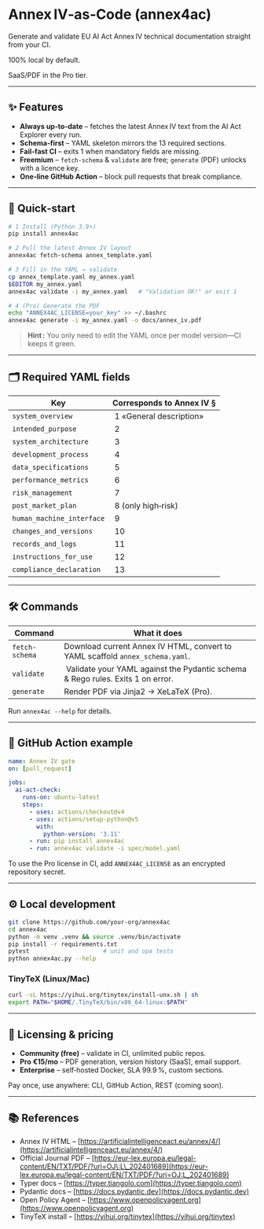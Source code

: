 # Annex IV‑as‑Code (annex4ac)

Generate and validate EU AI Act Annex IV technical documentation straight from your CI. 

100% local by default.

SaaS/PDF in the Pro tier.

---

## ✨ Features

* **Always up‑to‑date** – fetches the latest Annex IV text from the AI Act Explorer every run.
* **Schema‑first** – YAML skeleton mirrors the 13 required sections.
* **Fail‑fast CI** – exits 1 when mandatory fields are missing.
* **Freemium** – `fetch-schema` & `validate` are free; `generate` (PDF) unlocks with a licence key.
* **One‑line GitHub Action** – block pull requests that break compliance.

---

## 🚀 Quick‑start

```bash
# 1 Install (Python 3.9+)
pip install annex4ac

# 2 Pull the latest Annex IV layout
annex4ac fetch-schema annex_template.yaml

# 3 Fill in the YAML → validate
cp annex_template.yaml my_annex.yaml
$EDITOR my_annex.yaml
annex4ac validate -i my_annex.yaml   # "Validation OK!" or exit 1

# 4 (Pro) Generate the PDF
echo "ANNEX4AC_LICENSE=your_key" >> ~/.bashrc
annex4ac generate -i my_annex.yaml -o docs/annex_iv.pdf
```

> **Hint :** You only need to edit the YAML once per model version—CI keeps it green.

---

## 🗂 Required YAML fields

| Key                       | Corresponds to Annex IV § |
| ------------------------- | ------------------------- |
| `system_overview`         |  1 «General description»  |
| `intended_purpose`        |  2                        |
| `system_architecture`     |  3                        |
| `development_process`     |  4                        |
| `data_specifications`     |  5                        |
| `performance_metrics`     |  6                        |
| `risk_management`         |  7                        |
| `post_market_plan`        |  8 (only high‑risk)       |
| `human_machine_interface` |  9                        |
| `changes_and_versions`    |  10                       |
| `records_and_logs`        |  11                       |
| `instructions_for_use`    |  12                       |
| `compliance_declaration`  |  13                       |

---

## 🛠 Commands

| Command        | What it does                                                                    |
| -------------- | ------------------------------------------------------------------------------- |
| `fetch-schema` | Download current Annex IV HTML, convert to YAML scaffold `annex_schema.yaml`.   |
| `validate`     |  Validate your YAML against the Pydantic schema & Rego rules. Exits 1 on error. |
| `generate`     | Render PDF via Jinja2 → XeLaTeX (Pro).                                          |

Run `annex4ac --help` for details.

---

## 🐙 GitHub Action example

```yaml
name: Annex IV gate
on: [pull_request]

jobs:
  ai-act-check:
    runs-on: ubuntu-latest
    steps:
      - uses: actions/checkout@v4
      - uses: actions/setup-python@v5
        with:
          python-version: '3.11'
      - run: pip install annex4ac
      - run: annex4ac validate -i spec/model.yaml
```

To use the Pro license in CI, add `ANNEX4AC_LICENSE` as an encrypted repository secret.

---

## ⚙️ Local development

```bash
git clone https://github.com/your‑org/annex4ac
cd annex4ac
python -m venv .venv && source .venv/bin/activate
pip install -r requirements.txt
pytest                     # unit and opa tests
python annex4ac.py --help
```

### TinyTeX (Linux/Mac)

```bash
curl -sL https://yihui.org/tinytex/install-unx.sh | sh
export PATH="$HOME/.TinyTeX/bin/x86_64-linux:$PATH"
```

---

## 🔑 Licensing & pricing

* **Community (free)** – validate in CI, unlimited public repos.
* **Pro €15/mo** – PDF generation, version history (SaaS), email support.
* **Enterprise** – self‑hosted Docker, SLA 99.9 %, custom sections.

Pay once, use anywhere: CLI, GitHub Action, REST (coming soon).

---

## 📚 References

* Annex IV HTML – [https://artificialintelligenceact.eu/annex/4/](https://artificialintelligenceact.eu/annex/4/)
* Official Journal PDF – [https://eur-lex.europa.eu/legal-content/EN/TXT/PDF/?uri=OJ\:L\_202401689](https://eur-lex.europa.eu/legal-content/EN/TXT/PDF/?uri=OJ:L_202401689)
* Typer docs – [https://typer.tiangolo.com](https://typer.tiangolo.com)
* Pydantic docs – [https://docs.pydantic.dev](https://docs.pydantic.dev)
* Open Policy Agent – [https://www.openpolicyagent.org](https://www.openpolicyagent.org)
* TinyTeX install – [https://yihui.org/tinytex](https://yihui.org/tinytex)
